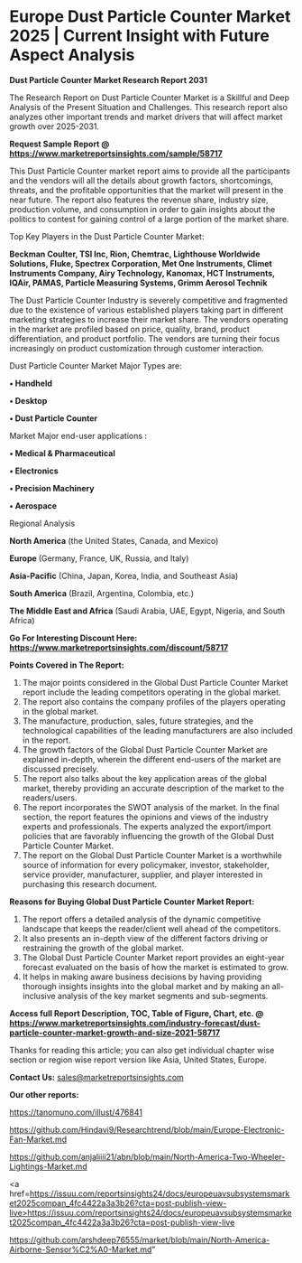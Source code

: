 # Europe Dust Particle Counter Market 2025 | Current Insight with Future Aspect Analysis

<strong>Dust Particle Counter Market Research Report 2031</strong>

The Research Report on Dust Particle Counter Market is a Skillful and Deep Analysis of the Present Situation and Challenges. This research report also analyzes other important trends and market drivers that will affect market growth over 2025-2031.

<strong>Request Sample Report @ <a href=https://www.marketreportsinsights.com/sample/58717>https://www.marketreportsinsights.com/sample/58717</a></strong>

This Dust Particle Counter market report aims to provide all the participants and the vendors will all the details about growth factors, shortcomings, threats, and the profitable opportunities that the market will present in the near future. The report also features the revenue share, industry size, production volume, and consumption in order to gain insights about the politics to contest for gaining control of a large portion of the market share.

Top Key Players in the Dust Particle Counter Market:

<strong>Beckman Coulter, TSI Inc, Rion, Chemtrac, Lighthouse Worldwide Solutions, Fluke, Spectrex Corporation, Met One Instruments, Climet Instruments Company, Airy Technology, Kanomax, HCT Instruments, IQAir, PAMAS, Particle Measuring Systems, Grimm Aerosol Technik</strong>

The Dust Particle Counter Industry is severely competitive and fragmented due to the existence of various established players taking part in different marketing strategies to increase their market share. The vendors operating in the market are profiled based on price, quality, brand, product differentiation, and product portfolio. The vendors are turning their focus increasingly on product customization through customer interaction.

Dust Particle Counter Market Major Types are:

<strong>• Handheld

• Desktop

• Dust Particle Counter</strong>

Market Major end-user applications :

<strong>• Medical & Pharmaceutical

• Electronics

• Precision Machinery

• Aerospace</strong>

Regional Analysis

</u><strong><b>North America</b></strong> (the United States, Canada, and Mexico)

<strong><b>Europe </b></strong>(Germany, France, UK, Russia, and Italy)

<strong><b>Asia-Pacific</b></strong> (China, Japan, Korea, India, and Southeast Asia)

<strong><b>South America</b></strong> (Brazil, Argentina, Colombia, etc.)

<strong><b>The Middle East and Africa</b></strong> (Saudi Arabia, UAE, Egypt, Nigeria, and South Africa)

<strong>Go For Interesting Discount Here: <a href=https://www.marketreportsinsights.com/discount/58717>https://www.marketreportsinsights.com/discount/58717</a></strong>

<strong>Points Covered in The Report:</strong>
<ol>
  <li>The major points considered in the Global Dust Particle Counter Market report include the leading competitors operating in the global market.</li>
  <li>The report also contains the company profiles of the players operating in the global market.</li>
  <li>The manufacture, production, sales, future strategies, and the technological capabilities of the leading manufacturers are also included in the report.</li>
  <li>The growth factors of the Global Dust Particle Counter Market are explained in-depth, wherein the different end-users of the market are discussed precisely.</li>
  <li>The report also talks about the key application areas of the global market, thereby providing an accurate description of the market to the readers/users.</li>
  <li>The report incorporates the SWOT analysis of the market. In the final section, the report features the opinions and views of the industry experts and professionals. The experts analyzed the export/import policies that are favorably influencing the growth of the Global Dust Particle Counter Market.</li>
  <li>The report on the Global Dust Particle Counter Market is a worthwhile source of information for every policymaker, investor, stakeholder, service provider, manufacturer, supplier, and player interested in purchasing this research document.</li>
</ol>
<strong>Reasons for Buying Global Dust Particle Counter Market Report:</strong>

<ol>
  <li>The report offers a detailed analysis of the dynamic competitive landscape that keeps the reader/client well ahead of the competitors.</li>
  <li>It also presents an in-depth view of the different factors driving or restraining the growth of the global market.</li>
  <li>The Global Dust Particle Counter Market report provides an eight-year forecast evaluated on the basis of how the market is estimated to grow.</li>
  <li>It helps in making aware business decisions by having providing thorough insights insights into the global market and by making an all-inclusive analysis of the key market segments and sub-segments.</li>
</ol>
<strong>Access full Report Description, TOC, Table of Figure, Chart, etc. @ <a href=https://www.marketreportsinsights.com/industry-forecast/dust-particle-counter-market-growth-and-size-2021-58717>https://www.marketreportsinsights.com/industry-forecast/dust-particle-counter-market-growth-and-size-2021-58717</a></strong>


Thanks for reading this article; you can also get individual chapter wise section or region wise report version like Asia, United States, Europe.

<strong>Contact Us:</strong>
sales@marketreportsinsights.com

<strong>Our other reports:</strong>

<a href=https://tanomuno.com/illust/476841>https://tanomuno.com/illust/476841</a>

<a href=https://github.com/Hindavi9/Researchtrend/blob/main/Europe-Electronic-Fan-Market.md>https://github.com/Hindavi9/Researchtrend/blob/main/Europe-Electronic-Fan-Market.md</a>

<a href=https://github.com/anjaliiii21/abn/blob/main/North-America-Two-Wheeler-Lightings-Market.md>https://github.com/anjaliiii21/abn/blob/main/North-America-Two-Wheeler-Lightings-Market.md</a>

<a href=https://issuu.com/reportsinsights24/docs/europeuavsubsystemsmarket2025compan_4fc4422a3a3b26?cta=post-publish-view-live>https://issuu.com/reportsinsights24/docs/europeuavsubsystemsmarket2025compan_4fc4422a3a3b26?cta=post-publish-view-live</a>

<a href=https://github.com/arshdeep76555/market/blob/main/North-America-Airborne-Sensor%C2%A0-Market.md>https://github.com/arshdeep76555/market/blob/main/North-America-Airborne-Sensor%C2%A0-Market.md</a>"
